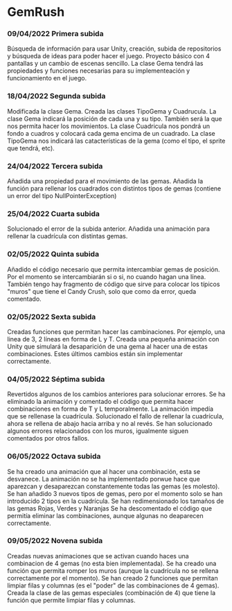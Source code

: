 # GemRush
### 09/04/2022 Primera subida
Búsqueda de información para usar Unity, creación, subida de repositorios y búsqueda de ideas para poder hacer el juego.
Proyecto básico con 4 pantallas y un cambio de escenas sencillo.
La clase Gema tendrá las propiedades y funciones necesarias para su implementeación y funcionamiento en el juego.

### 18/04/2022 Segunda subida
Modificada la clase Gema. 
Creada las clases TipoGema y Cuadrucula.
La clase Gema indicará la posición de cada una y su tipo. También será la que nos permita hacer los movimientos.
La clase Cuadricula nos pondrá un fondo a cuadros y colocará cada gema encima de un cuadrado.
La clase TipoGema nos indicará las catacterísticas de la gema (como el tipo, el sprite que tendrá, etc).

### 24/04/2022 Tercera subida
Añadida una propiedad para el movimiento de las gemas.
Añadida la función para rellenar los cuadrados con distintos tipos de gemas (contiene un error del tipo NullPointerException)

### 25/04/2022 Cuarta subida
Solucionado el error de la subida anterior.
Añadida una animación para rellenar la cuadrícula con distintas gemas.

### 02/05/2022 Quinta subida
Añadido el código necesario que permita intercambiar gemas de posición. Por el momento se intercambiarán si o si, no cuando hagan una línea.
También tengo hay fragmento de código que sirve para colocar los típicos "muros" que tiene el Candy Crush, solo que como da error, queda comentado.

### 02/05/2022 Sexta subida
Creadas funciones que permitan hacer las cambinaciones. Por ejemplo, una linea de 3, 2 líneas en forma de L y T.
Creada una pequeña animación con Unity que simulará la desaparición de una gema al hacer una de estas combinaciones.
Estes últimos cambios están sin implementar correctamente.

### 04/05/2022 Séptima subida
Revertidos algunos de los cambios anteriores para solucionar errores.
Se ha eliminado la animación y comentado el código que permita hacer combinaciones en forma de T y L temporalmente. La animación impedía que se rellenase la cuadrícula.
Solucionado el fallo de rellenar la cuadrícula, ahora se rellena de abajo hacia arriba y no al revés.
Se han solucionado algunos errores relacionados con los muros, igualmente siguen comentados por otros fallos.

### 06/05/2022 Octava subida
Se ha creado una animación que al hacer una combinación, esta se desvanece. La animación no se ha implementado porwue hace que aparezcan y desaparezcan constantemente todas las gemas (es molesto).
Se han añadido 3 nuevos tipos de gemas, pero por el momento solo se han introducido 2 tipos en la cuadrícula. Se han redimensionado los tamaños de las gemas Rojas, Verdes y Naranjas
Se ha descomentado el código que permitía eliminar las combinaciones, aunque algunas no deaparecen correctamente.

### 09/05/2022 Novena subida
Creadas nuevas animaciones que se activan cuando haces una combinacion de 4 gemas (no esta bien implementada).
Se ha creado una función que permita romper los muros (aunque la cuadrícula no se rellena correctamente por el momento).
Se han creado 2 funciones que permitan limpiar filas y columnas (es el "poder" de las combinaciones de 4 gemas).
Creada la clase de las gemas especiales (combinación de 4) que tiene la función que permite limpiar filas y columnas. 



